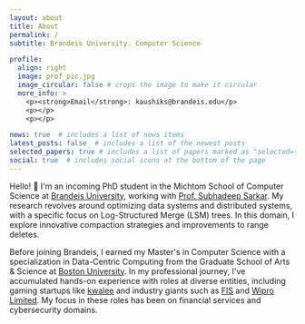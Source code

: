 ```yaml
---
layout: about
title: About
permalink: /
subtitle: Brandeis University. Computer Science

profile:
  align: right
  image: prof_pic.jpg
  image_circular: false # crops the image to make it circular
  more_info: >
    <p><strong>Email</strong>: kaushiks@brandeis.edu</p>
    <p></p>
    <p></p>

news: true  # includes a list of news items
latest_posts: false  # includes a list of the newest posts
selected_papers: true # includes a list of papers marked as "selected={true}"
social: true  # includes social icons at the bottom of the page
---
```


Hello! 👋 I'm an incoming PhD student in the Michtom School of Computer Science at [Brandeis University](https://www.brandeis.edu/), working with [Prof. Subhadeep Sarkar](https://subhadeep.net/). My research revolves around optimizing data systems and distributed systems, with a specific focus on Log-Structured Merge (LSM) trees. In this domain, I explore innovative compaction strategies and improvements to range deletes.

Before joining Brandeis, I earned my Master's in Computer Science with a specialization in Data-Centric Computing from the Graduate School of Arts & Science at [Boston University](https://www.bu.edu/). In my professional journey, I've accumulated hands-on experience with roles at diverse entities, including gaming startups like [kwalee](https://www.kwalee.com/) and industry giants such as [FIS](https://www.fisglobal.com/en) and [Wipro Limited](https://www.wipro.com/). My focus in these roles has been on financial services and cybersecurity domains.
